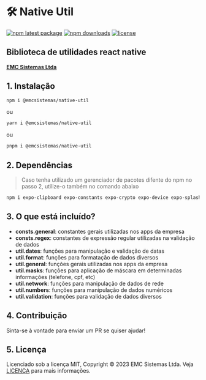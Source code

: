 # 🛠️ Native Util

[![npm latest package](https://img.shields.io/npm/v/@emcsistemas/native-util/latest.svg)](https://www.npmjs.com/package/@emcsistemas/native-util)
[![npm downloads](https://img.shields.io/npm/dm/@emcsistemas/native-util.svg)](https://npm-stat.com/charts.html?package=@emcsistemas/native-util)
[![license](https://img.shields.io/badge/license-MIT-blue.svg)](https://github.com/emcsistemas/bibliotecas-npm/blob/4a3c9e66ebf043c80b428829457d2d7374c6b744/LICENCE)

## Biblioteca de utilidades react native

[**EMC Sistemas Ltda**](https://emcsistemas.com.br/)

## 1. Instalação

```sh
npm i @emcsistemas/native-util
```
ou
```sh
yarn i @emcsistemas/native-util
```
ou
```sh
pnpm i @emcsistemas/native-util
```

## 2. Dependências

> Caso tenha utilizado um gerenciador de pacotes difente do npm no passo 2, utilize-o também no comando abaixo 

```sh
npm i expo-clipboard expo-constants expo-crypto expo-device expo-splash-screen date-fns react-native-format-currency
```

## 3. O que está incluído?

- **consts.general**: constantes gerais utilizadas nos apps da empresa
- **consts.regex**: constantes de expressão regular utilizadas na validação de dados
- **util.dates**: funções para manipulação e validação de datas
- **util.format**: funções para formatação de dados diversos
- **util.general**: funções gerais utilizadas nos apps da empresa
- **util.masks**: funções para aplicação de máscara em determinadas informações (telefone, cpf, etc)
- **util.network**: funções para manipulação de dados de rede
- **util.numbers**: funções para manipulação de dados numéricos
- **util.validation**: funções para validação de dados diversos 

## 4. Contribuição

Sinta-se à vontade para enviar um PR se quiser ajudar!

## 5. Licença

Licenciado sob a licença MIT, Copyright © 2023 EMC Sistemas Ltda. Veja [LICENÇA](https://github.com/emcsistemas/bibliotecas-npm/blob/4a3c9e66ebf043c80b428829457d2d7374c6b744/LICENCE) para mais informações.